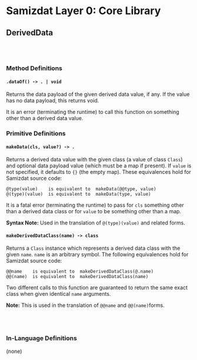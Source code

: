 Samizdat Layer 0: Core Library
==============================

DerivedData
-----------

<br><br>
### Method Definitions

#### `.dataOf() -> . | void`

Returns the data payload of the given derived data value, if any. If the value
has no data payload, this returns void.

It is an error (terminating the runtime) to call this function on something
other than a derived data value.

### Primitive Definitions

#### `makeData(cls, value?) -> .`

Returns a derived data value with the given class (a value of class `Class`)
and optional data payload value (which must be a map if present). If `value`
is not specified, it defaults to `{}` (the empty map). These equivalences
hold for Samizdat source code:

```
@type(value)    is equivalent to  makeData(@@type, value)
@(type)(value)  is equivalent to  makeData(type, value)
```

It is a fatal error (terminating the runtime) to pass for `cls` something
other than a derived data class or for `value` to be something other than
a map.

**Syntax Note:** Used in the translation of `@(type)(value)` and related forms.

#### `makeDerivedDataClass(name) -> class`

Returns a `Class` instance which represents a derived data class
with the given `name`. `name` is an arbitrary symbol. The following
equivalences hold for Samizdat source code:

```
@@name    is equivalent to  makeDerivedDataClass(@.name)
@@(name)  is equivalent to  makeDerivedDataClass(name)
```

Two different calls to this function are guaranteed to return the same exact
class when given identical `name` arguments.

**Note:** This is used in the translation of `@@name` and `@@(name)`forms.


<br><br>
### In-Language Definitions

(none)
